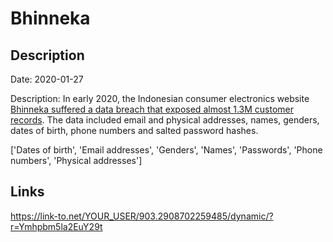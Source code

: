 # Bhinneka

## Description

Date: 2020-01-27

Description:
In early 2020, the Indonesian consumer electronics website <a href="https://www.thejakartapost.com/news/2020/05/13/e-commerce-platform-bhinneka-com-reported-to-be-latest-target-of-data-theft.html" target="_blank" rel="noopener">Bhinneka suffered a data breach that exposed almost 1.3M customer records</a>. The data included email and physical addresses, names, genders, dates of birth, phone numbers and salted password hashes.


['Dates of birth', 'Email addresses', 'Genders', 'Names', 'Passwords', 'Phone numbers', 'Physical addresses']

## Links

https://link-to.net/YOUR_USER/903.2908702259485/dynamic/?r=Ymhpbm5la2EuY29t